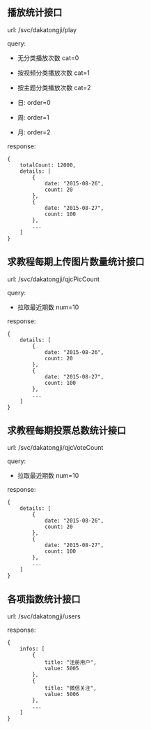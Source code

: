 ## 播放统计接口

url: /svc/dakatongji/play

query: 

* 无分类播放次数 cat=0
* 按视频分类播放次数 cat=1
* 按主题分类播放次数 cat=2

* 日: order=0
* 周: order=1
* 月: order=2

response:

    {
        totalCount: 12000,
        details: [
            {
                date: "2015-08-26",
                count: 20
            },
            {
                date: "2015-08-27",
                count: 100
            },
            ...
        ]
    }

## 求教程每期上传图片数量统计接口

url: /svc/dakatongji/qjcPicCount

query:

* 拉取最近期数 num=10

response:
	
    {
        details: [
            {
                date: "2015-08-26",
                count: 20
            },
            {
                date: "2015-08-27",
                count: 100
            },
            ...
        ]
    }

## 求教程每期投票总数统计接口

url: /svc/dakatongji/qjcVoteCount

query:

* 拉取最近期数 num=10

response:
	
    {
        details: [
            {
                date: "2015-08-26",
                count: 20
            },
            {
                date: "2015-08-27",
                count: 100
            },
            ...
        ]
    }

## 各项指数统计接口

url: /svc/dakatongji/users

response:

	{
		infos: [
			{
				title: "注册用户",
				value: 5005
			},
			{
				title: "微信关注",
				value: 5006
			},
			...
		]
	}